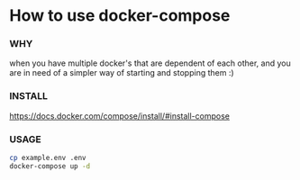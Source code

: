 # How to use docker-compose

### WHY
when you have multiple docker's that are dependent of each other, and you are in need of a simpler way of starting and stopping them :)

### INSTALL 
https://docs.docker.com/compose/install/#install-compose

### USAGE
```bash
cp example.env .env
docker-compose up -d
```

